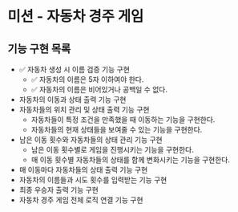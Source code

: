 # 미션 - 자동차 경주 게임

## 기능 구현 목록
- ✅ 자동차 생성 시 이름 검증 기능 구현
  - ✅ 자동차의 이름은 5자 이하여야 한다.
  - ✅ 자동차의 이름은 비어있거나 공백일 수 없다.
- 자동차의 이동과 상태 출력 기능 구현
- 자동차들의 위치 관리 및 상태 출력 기능 구현
  - 자동차들이 특정 조건을 만족했을 때 이동하는 기능을 구현한다.
  - 자동차들의 현재 상태들을 보여줄 수 있는 기능을 구현한다.
- 남은 이동 횟수와 자동차들의 상태 관리 기능 구현
  - 남은 이동 횟수별로 게임을 진행시키는 기능을 구현한다.
  - 매 이동 횟수별 자동차들의 상태를 함께 변화시키는 기능을 구현한다.
- 매 이동마다 자동차들의 상태 출력 기능 구현
- 자동차의 이름들과 시도 횟수를 입력받는 기능 구현
- 최종 우승자 출력 기능 구현
- 자동차 경주 게임 전체 로직 연결 기능 구현
